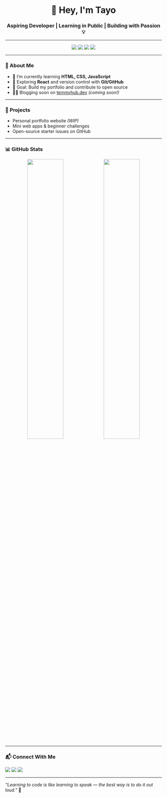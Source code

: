 <h1 align="center">👋 Hey, I'm Tayo</h1>
<h3 align="center">Aspiring Developer | Learning in Public | Building with Passion 💡</h3>

---

<p align="center">
  <img src="https://img.shields.io/badge/Code-JavaScript-informational?style=flat&logo=javascript&logoColor=white&color=F7DF1E" />
  <img src="https://img.shields.io/badge/Tool-Git-informational?style=flat&logo=git&logoColor=white&color=F05032" />
  <img src="https://img.shields.io/badge/Editor-VSCode-informational?style=flat&logo=visual-studio-code&logoColor=white&color=007ACC" />
  <img src="https://img.shields.io/badge/Currently_Learning-React-blue" />
</p>

---

### 🧠 About Me
- 🔭 I’m currently learning **HTML, CSS, JavaScript**
- 🌱 Exploring **React** and version control with **Git/GitHub**
- 🎯 Goal: Build my portfolio and contribute to open source
- ✍🏽 Blogging soon on [temmyhub.dev](https://temmyhub.dev) *(coming soon!)*

---

### 💼 Projects
- Personal portfolio website _(WIP)_
- Mini web apps & beginner challenges
- Open-source starter issues on GitHub

---

### 📊 GitHub Stats

<p align="center">
  <img src="https://github-readme-stats.vercel.app/api?username=temmyhub&show_icons=true&theme=tokyonight&hide_border=true" width="48%" />
  <img src="https://github-readme-stats.vercel.app/api/top-langs/?username=temmyhub&layout=compact&theme=tokyonight&hide_border=true" width="48%" />
</p>

---

### 📬 Connect With Me
<p>
  <a href="https://linkedin.com/in/yourprofile"><img src="https://img.shields.io/badge/LinkedIn-blue?style=flat&logo=linkedin&labelColor=0A66C2" /></a>
  <a href="https://twitter.com/yourhandle"><img src="https://img.shields.io/badge/Twitter-black?style=flat&logo=twitter&labelColor=1DA1F2" /></a>
  <a href="mailto:you@example.com"><img src="https://img.shields.io/badge/Email-me-informational?style=flat&logo=gmail&logoColor=white&color=EA4335" /></a>
</p>

---

_“Learning to code is like learning to speak — the best way is to do it out loud.”_ 💬
